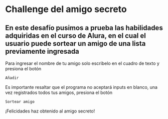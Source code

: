 <h1>Challenge del amigo secreto</h1>
<h2>En este desafío pusimos a prueba las habilidades adquiridas en el curso de Alura, en el cual el usuario puede sortear un amigo de una lista previamente ingresada</h2>
<p>Para ingresar el nombre de tu amigo solo escribelo en el cuadro de texto y presiona el botón</p>

```Añadir``` 

<p>Es importante resaltar que el programa no aceptará inputs en blanco, una vez registrados todos tus amigos, presiona el botón</p>

``Sortear amigo``

<p>¡Felicidades haz obtenido al amigo secreto!</p>
